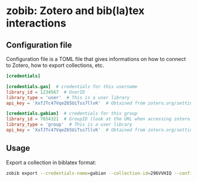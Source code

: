 # zobib: Zotero and bib(la)tex interactions

## Configuration file

Configuration file is a TOML file that gives informations on how to connect to Zotero, how to export collections, etc.

```toml
[credentials]

[credentials.gas]  # credentials for this username
library_id = 1234567  # UserID
library_type = 'user'  # This is a user library
api_key = 'XxfJTc47VqeZ65UiTss7llvK'  # Obtained from zotero.org/settings/keys

[credentials.gabian]  # credentials for this group
library_id = 7654321  # GroupID (look at the URL when accessing zotero.org's group)
library_type = 'group'  # This is a user library
api_key = 'XxfJTc47VqeZ65UiTss7llvK'  # Obtained from zotero.org/settings/keys
```

## Usage

Export a collection in biblatex format:

```bash
zobib export --credentials-name=gabian --collection-id=296VVHIQ --config config.toml > mybib.bib
```
